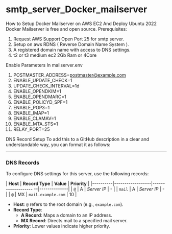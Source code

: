 # smtp_server_Docker_mailserver
How to Setup Docker Mailserver on AWS EC2 And Deploy Ubuntu 2022
Docker Mailserver is free and open source.
Prerequisites:
1. Request AWS Support Open Port 25 for smtp server.
2. Setup on aws RDNS ( Reverse Domain Name System ).
3. A registered domain name with access to DNS settings.
4. t2 or t3 medium ec2 2Gb Ram or 4Core

Enable Parameters In mailserver.env
1. POSTMASTER_ADDRESS=postmaster@example.com
2. ENABLE_UPDATE_CHECK=1
3. UPDATE_CHECK_INTERVAL=1d
4. ENABLE_OPENDKIM=1
5. ENABLE_OPENDMARC=1
6. ENABLE_POLICYD_SPF=1
7. ENABLE_POP3=1
8. ENABLE_IMAP=1
9. ENABLE_CLAMAV=1
10. ENABLE_MTA_STS=1
11. RELAY_PORT=25

DNS Record Setup
To add this to a GitHub description in a clear and understandable way, you can format it as follows:

---

### DNS Records

To configure DNS settings for this server, use the following records:

| **Host** | **Record Type** | **Value**             | **Priority** |
|----------|------------------|------------------- --|--------------|
| `@`      | A               | *Server IP*           | -            |
| `mail`   | A               | *Server IP*           | -            |
| `@`      | MX              | `mail.example.com`    | 10           |

- **Host**: `@` refers to the root domain (e.g., `example.com`).
- **Record Type**:
  - **A Record**: Maps a domain to an IP address.
  - **MX Record**: Directs mail to a specified mail server.
- **Priority**: Lower values indicate higher priority.
